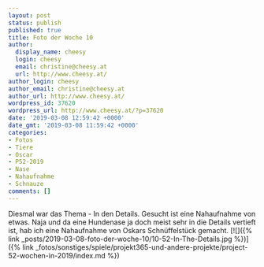 ```yaml
---
layout: post
status: publish
published: true
title: Foto der Woche 10
author:
  display_name: cheesy
  login: cheesy
  email: christine@cheesy.at
  url: http://www.cheesy.at/
author_login: cheesy
author_email: christine@cheesy.at
author_url: http://www.cheesy.at/
wordpress_id: 37620
wordpress_url: http://www.cheesy.at/?p=37620
date: '2019-03-08 12:59:42 +0000'
date_gmt: '2019-03-08 11:59:42 +0000'
categories:
- Fotos
- Tiere
- Oscar
- P52-2019
- Nase
- Nahaufnahme
- Schnauze
comments: []
---
```

Diesmal war das Thema - In den Details. Gesucht ist eine Nahaufnahme von etwas. Naja und da eine Hundenase ja doch meist sehr in die Details vertieft ist, hab ich eine Nahaufnahme von Oskars Schnüffelstück gemacht.
[![]({% link _posts/2019-03-08-foto-der-woche-10/10-52-In-The-Details.jpg %})]({% link _fotos/sonstiges/spiele/projekt365-und-andere-projekte/project-52-wochen-in-2019/index.md %})
